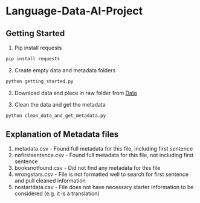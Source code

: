 # Language-Data-AI-Project


## Getting Started

1. Pip install requests
```bash
pip install requests
```

2. Create empty data and metadata folders
```bash
python getting_started.py
```


2. Download data and place in raw folder from 
[Data](https://vanderbilt365-my.sharepoint.com/personal/marius_e_schueller_vanderbilt_edu/_layouts/15/onedrive.aspx?id=%2Fpersonal%2Fmarius%5Fe%5Fschueller%5Fvanderbilt%5Fedu%2FDocuments%2FRawFiles%2Ezip&parent=%2Fpersonal%2Fmarius%5Fe%5Fschueller%5Fvanderbilt%5Fedu%2FDocuments&ga=1)


3. Clean the data and get the metadata
```bash
python clean_data_and_get_metadata.py
```


## Explanation of Metadata files

1. metadata.csv - Found full metadata for this file, including first sentence
2. nofirstsentence.csv - Found full metadata for this file, not including first sentence
3. booksnotfound.csv - Did not find any metadata for this file
4. wrongstars.csv - File is not formatted well to search for first sentence and pull cleaned information
5. nostartdata.csv - File does not have necessary starter information to be considered (e.g. it is a translation)



